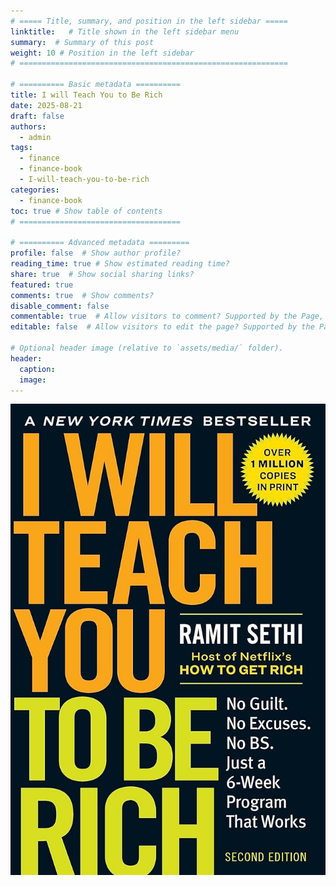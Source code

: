 ```yaml
---
# ===== Title, summary, and position in the left sidebar =====
linktitle:   # Title shown in the left sidebar menu
summary:  # Summary of this post
weight: 10 # Position in the left sidebar
# ============================================================

# ========== Basic metadata ==========
title: I will Teach You to Be Rich
date: 2025-08-21
draft: false
authors:
  - admin
tags:
  - finance
  - finance-book
  - I-will-teach-you-to-be-rich
categories:
  - finance-book
toc: true # Show table of contents
# ====================================

# ========== Advanced metadata =========
profile: false  # Show author profile?
reading_time: true # Show estimated reading time?
share: true  # Show social sharing links?
featured: true
comments: true  # Show comments?
disable_comment: false
commentable: true  # Allow visitors to comment? Supported by the Page, Post, and Book content types.
editable: false  # Allow visitors to edit the page? Supported by the Page, Post, and Book content types.

# Optional header image (relative to `assets/media/` folder).
header:
  caption: 
  image:  
---
```


![I Will Teach You to Be Rich: No Guilt. No Excuses. Just a 6-Week Program  That Works (Second Edition) : Sethi, Ramit: Amazon.com.mx: Juguetes y Juegos](https://raw.githubusercontent.com/EckoTan0804/upic-repo/master/uPic/81c9SSbG3OL._UF894,1000_QL80_.jpg)